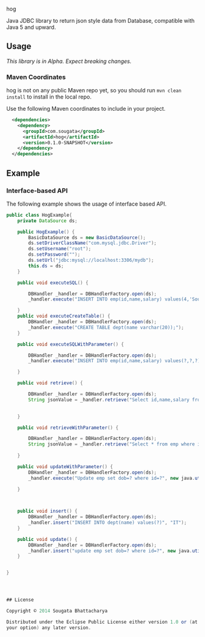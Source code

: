 hog

Java JDBC library to return json style data from Database, compatible with Java 5 and upward.

## Usage

_This library is in Alpha. Expect breaking changes._

### Maven Coordinates

hog is not on any public Maven repo yet, so you should run `mvn clean install` to install in the local repo.

Use the following Maven coordinates to include in your project.

```xml
  <dependencies>
    <dependency>
      <groupId>com.sougata</groupId>
      <artifactId>hog</artifactId>
      <version>0.1.0-SNAPSHOT</version>
    </dependency>
  </dependencies>
```

## Example
### Interface-based API

The following example shows the usage of interface based API.

```java
public class HogExample{
    private DataSource ds;

    public HogExample() {
        BasicDataSource ds = new BasicDataSource();
        ds.setDriverClassName("com.mysql.jdbc.Driver");
        ds.setUsername("root");
        ds.setPassword("");
        ds.setUrl("jdbc:mysql://localhost:3306/mydb");
        this.ds = ds;
    }

    public void executeSQL() {

        DBHandler _handler = DBHandlerFactory.open(ds);
        _handler.execute("INSERT INTO emp(id,name,salary) values(4,'Sougata',300)");

    }
    public void executeCreateTable() {
        DBHandler _handler = DBHandlerFactory.open(ds);
        _handler.execute("CREATE TABLE dept(name varchar(20));");
    }

    public void executeSQLWithParameter() {

        DBHandler _handler = DBHandlerFactory.open(ds);
        _handler.execute("INSERT INTO emp(id,name,salary) values(?,?,?)", new Integer(5), "Sougata", new Integer(340));

    }

    public void retrieve() {

        DBHandler _handler = DBHandlerFactory.open(ds);
        String jsonValue = _handler.retrieve("Select id,name,salary from emp");
        

    }

    public void retrieveWithParameter() {

        DBHandler _handler = DBHandlerFactory.open(ds);
        String jsonValue = _handler.retrieve("Select * from emp where id=?", new Integer(1));
        
    }

    public void updateWithParameter() {
        DBHandler _handler = DBHandlerFactory.open(ds);
        _handler.execute("Update emp set dob=? where id=?", new java.util.Date(), new Integer(1));

    }

    

    public void insert() {
        DBHandler _handler = DBHandlerFactory.open(ds);
        _handler.insert("INSERT INTO dept(name) values(?)", "IT");
    }

    public void update() {
        DBHandler _handler = DBHandlerFactory.open(ds);
        _handler.insert("update emp set dob=? where id=?", new java.util.Date(), new Integer(2));
    }


}




## License

Copyright © 2014 Sougata Bhattacharya

Distributed under the Eclipse Public License either version 1.0 or (at
your option) any later version.
